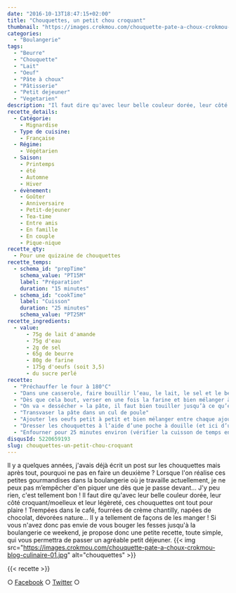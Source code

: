 ```yaml
---
date: "2016-10-13T18:47:15+02:00"
title: "Chouquettes, un petit chou croquant"
thumbnail: "https://images.crokmou.com/chouquette-pate-a-choux-crokmou-blog-culinaire-03.jpg"
categories:
  - "Boulangerie"
tags:
  - "Beurre"
  - "Chouquette"
  - "Lait"
  - "Oeuf"
  - "Pâte à choux"
  - "Pâtisserie"
  - "Petit dejeuner"
  - "Vegetarien"
description: "Il faut dire qu'avec leur belle couleur dorée, leur côté croquant/moelleux et leur légèreté, ces chouquettes ont tout pour plaire !"
recette_details:
  - Catégorie:
    - Mignardise
  - Type de cuisine:
    - Française
  - Régime:
    - Végétarien
  - Saison:
    - Printemps
    - été
    - Automne
    - Hiver
  - évènement:
    - Goûter
    - Anniversaire
    - Petit-dejeuner
    - Tea-time
    - Entre amis
    - En famille
    - En couple
    - Pique-nique
recette_qty:
  - Pour une quizaine de chouquettes
recette_temps:
  - schema_id: "prepTime"
    schema_value: "PT15M"
    label: "Préparation"
    duration: "15 minutes"
  - schema_id: "cookTime"
    label: "Cuisson"
    duration: "25 minutes"
    schema_value: "PT25M"
recette_ingredients:
  - value:
      - 75g de lait d'amande
      - 75g d'eau
      - 2g de sel
      - 65g de beurre
      - 80g de farine
      - 175g d'oeufs (soit 3,5)
      - du sucre perlé
recette:
  - "Préchauffer le four à 180°C"
  - "Dans une casserole, faire bouillir l’eau, le lait, le sel et le beurre"
  - "Dès que cela bout, verser en une fois la farine et bien mélanger à l’aide d’une spatule (ou d’un fouet)"
  - "On va « dessécher » la pâte, il faut bien touiller jusqu’à ce qu’elle se décolle des parois de la casserole et qu’une légère résistance se fait sentir lorsque l’on mélange."
  - "Transvaser la pâte dans un cul de poule"
  - "Ajouter les oeufs petit à petit et bien mélanger entre chaque ajout (attention ça fait les bras !), votre pâte doit être ni trop liquide, ni trop épaisse. Lorsque l’on soulève la spatule et que de la pâte « coule » cela doit former un « v »"
  - "Dresser les chouquettes à l’aide d’une poche à douille (et ici d’une douille à petits fours), bien les espacer lors du dressage. Badigeonner légèrement d’œuf battu puis saupoudrer de sucre perlé"
  - "Enfourner pour 25 minutes environ (vérifier la cuisson de temps en temps). Personnellement j’ai un four de brin (vraiment vraiment), c’est un four à sol, que j’entrouvre légèrement à l’aide d’une spatule pour la cuisson, à vous de tester avec votre matériel quelle cuisson sera la plus adaptée !"
disqusId: 5220659193
slug: chouquettes-un-petit-chou-croquant
---
```


Il y a quelques années, j'avais déjà écrit un post sur les chouquettes mais après tout, pourquoi ne pas en faire un deuxième ? Lorsque l'on réalise ces petites gourmandises dans la boulangerie où je travaille actuellement, je ne peux pas m’empêcher d'en piquer une dès que je passe devant... J'y peu rien, c'est tellement bon ! Il faut dire qu'avec leur belle couleur dorée, leur côté croquant/moelleux et leur légèreté, ces chouquettes ont tout pour plaire ! Trempées dans le café, fourrées de crème chantilly, napées de chocolat, dévorées nature... Il y a tellement de façons de les manger ! Si vous n'avez donc pas envie de vous bouger les fesses jusqu'à la boulangerie ce weekend, je propose donc une petite recette, toute simple, qui vous permettra de passer un agréable petit déjeuner. {{< img src="https://images.crokmou.com/chouquette-pate-a-choux-crokmou-blog-culinaire-01.jpg" alt="chouquettes" >}}

{{< recette >}}

○ [Facebook](https://www.facebook.com/crokmou.blog) ○ [Twitter](https://twitter.com/Crokmou) ○
